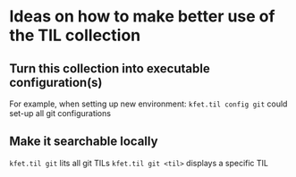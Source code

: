 # Ideas on how to make better use of the TIL collection

## Turn this collection into executable configuration(s)

For example, when setting up new environment:
`kfet.til config git` could set-up all git configurations

## Make it searchable locally

`kfet.til git` lits all git TILs
`kfet.til git <til>` displays a specific TIL
